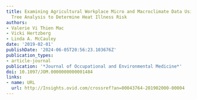 ```yaml
---
title: Examining Agricultural Workplace Micro and Macroclimate Data Using Decision
  Tree Analysis to Determine Heat Illness Risk
authors:
- Valerie Vi Thien Mac
- Vicki Hertzberg
- Linda A. McCauley
date: '2019-02-01'
publishDate: '2024-06-05T20:56:23.103676Z'
publication_types:
- article-journal
publication: '*Journal of Occupational and Environmental Medicine*'
doi: 10.1097/JOM.0000000000001484
links:
- name: URL
  url: http://Insights.ovid.com/crossref?an=00043764-201902000-00004
---
```

